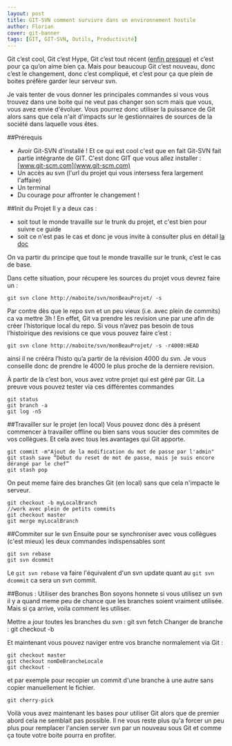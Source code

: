 ```yaml
---
layout: post
title: GIT-SVN comment survivre dans un environnement hostile
author: Florian
cover: git-banner
tags: [GIT, GIT-SVN, Outils, Productivité]
---
```


Git c’est cool, Git c’est Hype, Git c’est tout récent ([enfin presque](http://git-scm.com/book/fr/v1/D%C3%A9marrage-rapide-Une-rapide-histoire-de-Git)) et c’est pour ça qu’on aime bien ça.
Mais pour beaucoup Git c’est nouveau, donc c’est le changement, donc c’est compliqué, et c’est pour ça que plein de boites préfère garder leur serveur svn.

Je vais tenter de vous donner les principales commandes si vous vous trouvez dans une boite qui ne veut pas changer son scm mais que vous, vous avez envie d'évoluer.
Vous pourrez donc utiliser la puissance de Git alors  sans que cela n'ait d'impacts sur le gestionnaires de sources de la société dans laquelle vous êtes.

##Prérequis

- Avoir Git-SVN d'installé ! Et ce qui est cool c'est que en fait Git-SVN fait partie intégrante de GIT. C'est donc GIT que vous allez installer : [www.git-scm.com](www.git-scm.com)
- Un accès au svn (l'url du projet qui vous intersess fera largement l'affaire)
- Un terminal
- Du courage pour affronter le changement !


##Init du Projet
Il y a deux cas :

- soit tout le monde travaille sur le trunk du projet, et c'est bien pour suivre ce guide
- soit ce n'est pas le cas et donc je vous invite à consulter plus en détail [la doc](https://git-scm.com/docs/git-svn)


On va partir du principe que tout le monde travaille sur le trunk, c’est le cas de base.

Dans cette situation, pour récupere les sources du projet vous devrez faire un :

    git svn clone http://maboite/svn/monBeauProjet/ -s

Par contre dès que le repo svn et un peu vieux (i.e. avec plein de commits) ca va mettre 3h ! En effet, Git va prendre les revision une par une afin de créer l’historique local du repo.
Si vous n’avez pas besoin de tous l’histoirique des revisions ce que vous pouvez faire c’est :

    git svn clone http://maboite/svn/monBeauProjet/ -s -r4000:HEAD

ainsi il ne crééra l’histo qu’a partir de la révision 4000 du svn. Je vous conseille donc de prendre le 4000 le plus proche de la derniere revision.

À partir de là c’est bon, vous avez votre projet qui est géré par Git. La preuve vous pouvez tester via ces différentes commandes

    git status
    git branch -a
    git log -n5


##Travailler sur le projet (en local)
Vous pouvez donc dès à présent commencer à travailler offline ou bien sans vous soucier des commites de vos collègues.
Et cela avec tous les avantages qui Git apporte.

    git commit -m"Ajout de la modification du mot de passe par l'admin"
    git stash save “Début du reset de mot de passe, mais je suis encore dérangé par le chef”
    git stash pop

On peut meme faire des branches Git (en local) sans que cela n'impacte le serveur.

    git checkout -b myLocalBranch
    //work avec plein de petits commits
    git checkout master
    git merge myLocalBranch


##Commiter sur le svn
Ensuite pour se synchroniser avec vous collègues (c'est mieux) les deux commandes indispensables sont

    git svn rebase
    git svn dcommit

Le `git svn rebase` va faire l'équivalent d'un svn update quant au `git svn dcommit` ca sera un svn commit.


##Bonus : Utiliser des branches
Bon soyons honnete si vous utilisez un svn il y a quand meme peu de chance que les branches soient vraiment utilisée. Mais si ça arrive, voila comment les utiliser.

Mettre a jour toutes les branches du svn : git svn fetch
Changer de branche : git checkout -b <brancheDistante> <nomDeBrancheLocale>

Et maintenant vous pouvez naviger entre vos branche normalement via Git  :

    git checkout master
    git checkout nomDeBrancheLocale
    git checkout -

et par exemple pour recopier un commit d'une branche à une autre sans copier manuellement le fichier.

    git cherry-pick


Voilà vous avez maintenant les bases pour utiliser Git alors que de premier abord cela ne semblait pas possible.
Il ne vous reste plus qu'a forcer un peu plus pour remplacer l'ancien server svn par un nouveau sous Git et comme ça toute votre boite pourra en profiter.


